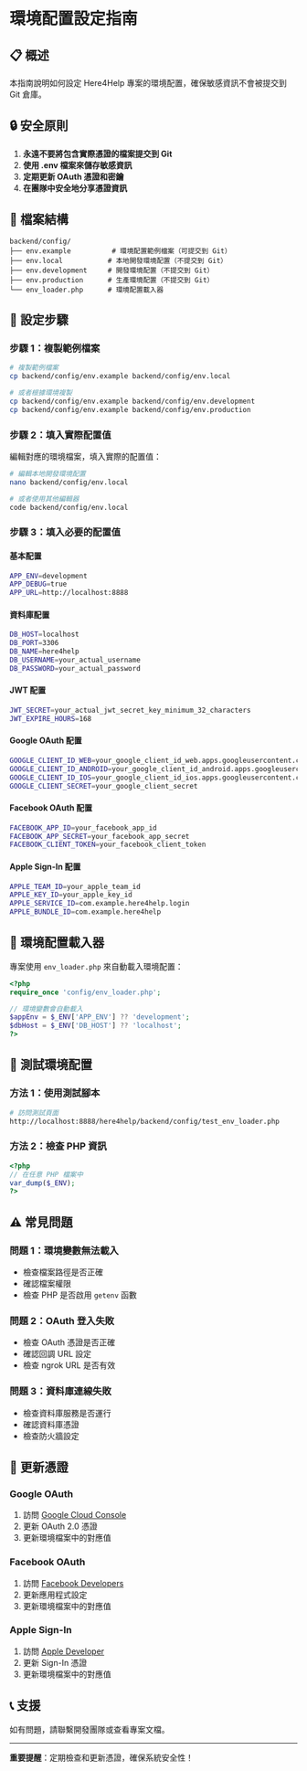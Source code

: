 # 環境配置設定指南

## 📋 **概述**

本指南說明如何設定 Here4Help 專案的環境配置，確保敏感資訊不會被提交到 Git 倉庫。

## 🔒 **安全原則**

1. **永遠不要將包含實際憑證的檔案提交到 Git**
2. **使用 .env 檔案來儲存敏感資訊**
3. **定期更新 OAuth 憑證和密鑰**
4. **在團隊中安全地分享憑證資訊**

## 📁 **檔案結構**

```
backend/config/
├── env.example          # 環境配置範例檔案（可提交到 Git）
├── env.local           # 本地開發環境配置（不提交到 Git）
├── env.development     # 開發環境配置（不提交到 Git）
├── env.production      # 生產環境配置（不提交到 Git）
└── env_loader.php      # 環境配置載入器
```

## 🚀 **設定步驟**

### **步驟 1：複製範例檔案**

```bash
# 複製範例檔案
cp backend/config/env.example backend/config/env.local

# 或者根據環境複製
cp backend/config/env.example backend/config/env.development
cp backend/config/env.example backend/config/env.production
```

### **步驟 2：填入實際配置值**

編輯對應的環境檔案，填入實際的配置值：

```bash
# 編輯本地開發環境配置
nano backend/config/env.local

# 或者使用其他編輯器
code backend/config/env.local
```

### **步驟 3：填入必要的配置值**

#### **基本配置**
```bash
APP_ENV=development
APP_DEBUG=true
APP_URL=http://localhost:8888
```

#### **資料庫配置**
```bash
DB_HOST=localhost
DB_PORT=3306
DB_NAME=here4help
DB_USERNAME=your_actual_username
DB_PASSWORD=your_actual_password
```

#### **JWT 配置**
```bash
JWT_SECRET=your_actual_jwt_secret_key_minimum_32_characters
JWT_EXPIRE_HOURS=168
```

#### **Google OAuth 配置**
```bash
GOOGLE_CLIENT_ID_WEB=your_google_client_id_web.apps.googleusercontent.com
GOOGLE_CLIENT_ID_ANDROID=your_google_client_id_android.apps.googleusercontent.com
GOOGLE_CLIENT_ID_IOS=your_google_client_id_ios.apps.googleusercontent.com
GOOGLE_CLIENT_SECRET=your_google_client_secret
```

#### **Facebook OAuth 配置**
```bash
FACEBOOK_APP_ID=your_facebook_app_id
FACEBOOK_APP_SECRET=your_facebook_app_secret
FACEBOOK_CLIENT_TOKEN=your_facebook_client_token
```

#### **Apple Sign-In 配置**
```bash
APPLE_TEAM_ID=your_apple_team_id
APPLE_KEY_ID=your_apple_key_id
APPLE_SERVICE_ID=com.example.here4help.login
APPLE_BUNDLE_ID=com.example.here4help
```

## 🔧 **環境配置載入器**

專案使用 `env_loader.php` 來自動載入環境配置：

```php
<?php
require_once 'config/env_loader.php';

// 環境變數會自動載入
$appEnv = $_ENV['APP_ENV'] ?? 'development';
$dbHost = $_ENV['DB_HOST'] ?? 'localhost';
?>
```

## 🧪 **測試環境配置**

### **方法 1：使用測試腳本**
```bash
# 訪問測試頁面
http://localhost:8888/here4help/backend/config/test_env_loader.php
```

### **方法 2：檢查 PHP 資訊**
```php
<?php
// 在任意 PHP 檔案中
var_dump($_ENV);
?>
```

## ⚠️ **常見問題**

### **問題 1：環境變數無法載入**
- 檢查檔案路徑是否正確
- 確認檔案權限
- 檢查 PHP 是否啟用 `getenv` 函數

### **問題 2：OAuth 登入失敗**
- 檢查 OAuth 憑證是否正確
- 確認回調 URL 設定
- 檢查 ngrok URL 是否有效

### **問題 3：資料庫連線失敗**
- 檢查資料庫服務是否運行
- 確認資料庫憑證
- 檢查防火牆設定

## 🔄 **更新憑證**

### **Google OAuth**
1. 訪問 [Google Cloud Console](https://console.cloud.google.com/)
2. 更新 OAuth 2.0 憑證
3. 更新環境檔案中的對應值

### **Facebook OAuth**
1. 訪問 [Facebook Developers](https://developers.facebook.com/)
2. 更新應用程式設定
3. 更新環境檔案中的對應值

### **Apple Sign-In**
1. 訪問 [Apple Developer](https://developer.apple.com/)
2. 更新 Sign-In 憑證
3. 更新環境檔案中的對應值

## 📞 **支援**

如有問題，請聯繫開發團隊或查看專案文檔。

---

**重要提醒**：定期檢查和更新憑證，確保系統安全性！
